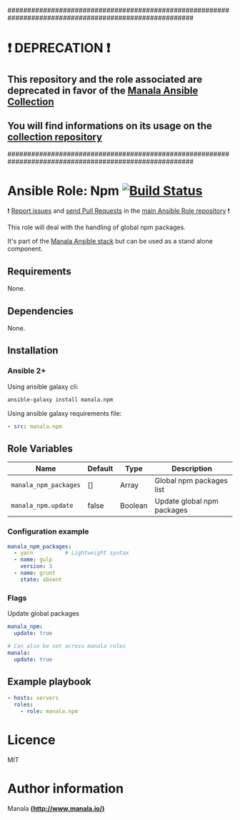 #######################################################################################################

# :exclamation: DEPRECATION :exclamation:

## This repository and the role associated are deprecated in favor of the [Manala Ansible Collection](https://galaxy.ansible.com/manala/roles)

## You will find informations on its usage on the [collection repository](https://github.com/manala/ansible-roles)

#######################################################################################################

# Ansible Role: Npm [![Build Status](https://travis-ci.org/manala/ansible-role-npm.svg?branch=master)](https://travis-ci.org/manala/ansible-role-npm)

:exclamation: [Report issues](https://github.com/manala/ansible-roles/issues) and [send Pull Requests](https://github.com/manala/ansible-roles/pulls) in the [main Ansible Role repository](https://github.com/manala/ansible-roles) :exclamation:

This role will deal with the handling of global npm packages.

It's part of the [Manala Ansible stack](http://www.manala.io) but can be used as a stand alone component.

## Requirements

None.

## Dependencies

None.

## Installation

### Ansible 2+

Using ansible galaxy cli:

```bash
ansible-galaxy install manala.npm
```

Using ansible galaxy requirements file:

```yaml
- src: manala.npm
```

## Role Variables

| Name                  | Default | Type    | Description                |
| --------------------- | ------- | ------- | -------------------------- |
| `manala_npm_packages` | []      | Array   | Global npm packages list   |
| `manala_npm.update`   | false   | Boolean | Update global npm packages |


### Configuration example

```yaml
manala_npm_packages:
  - yarn          # Lightweight syntax
  - name: gulp
    version: 3
  - name: grunt
    state: absent
```

### Flags

Update global packages
```yaml
manala_npm:
  update: true

# Can also be set across manala roles
manala:
  update: true
```

## Example playbook

```yaml
- hosts: servers
  roles:
    - role: manala.npm
```

# Licence

MIT

# Author information

Manala [**(http://www.manala.io/)**](http://www.manala.io)
